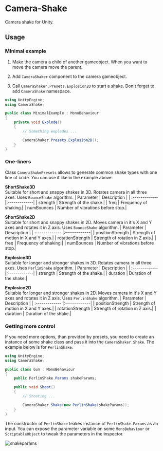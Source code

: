 # Camera-Shake
Camera shake for Unity. 

## Usage
### Minimal example

1. Make the camera a child of another gameobject. When you want to move the camera move the parent. 

2. Add `CameraShaker` component to the camera gameobject. 

3. Call `CameraShaker.Presets.Explosion2D` to start a shake. Don't forget to add `CameraShake` namespace.
```csharp
using UnityEngine;
using CameraShake;

public class MinimalExample : MonoBehaviour
{
    private void Explode()
    {
        // Something explodes ...

        CameraShaker.Presets.Explosion2D();
    }
}
```
### One-liners

Class `CameraShakePresets` allows to generate common shake types with one line of code. You can use it like in the example above. 

__ShortShake3D__  
Suitable for short and snappy shakes in 3D. Rotates camera in all three axes. Uses `BounceShake` algorithm.
| Parameter        | Description | 
| :------------- |:-------------|
| strength     | Strength of the shake.|
| freq     | Frequency of shaking.|
| numBounces     | Number of vibrations before stop.|

__ShortShake2D__  
Suitable for short and snappy shakes in 2D. Moves camera in it's X and Y axes and rotates it in Z axis. Uses `BounceShake` algorithm.
| Parameter        | Description | 
| :------------- |:-------------|
| positionStrength     | Strength of motion in X and Y axes.|
| rotationStrength     | Strength of rotation in Z axis.|
| freq     | Frequency of shaking.|
| numBounces     | Number of vibrations before stop.|

__Explosion3D__  
Suitable for longer and stronger shakes in 3D. Rotates camera in all three axes. Uses `PerlinShake` algorithm.
| Parameter        | Description | 
| :------------- |:-------------|
| strength     | Strength of the shake.|
| duration     | Duration of the shake.|

__Explosion2D__  
Suitable for longer and stronger shakes in 2D. Moves camera in it's X and Y axes and rotates it in Z axis. Uses `PerlinShake` algorithm.
| Parameter        | Description | 
| :------------- |:-------------|
| positionStrength     | Strength of motion in X and Y axes.|
| rotationStrength     | Strength of rotation in Z axis.|
| duration     | Duration of the shake.|

### Getting more control
If you need more options, than provided by presets, you need to create an instance of some shake class and pass it into the `CameraShaker.Shake`. The example below is for `PerlinShake`.

```csharp
using UnityEngine;
using CameraShake;

public class Gun : MonoBehaviour
{
    public PerlinShake.Params shakeParams;

    public void Shoot()
    {
        // Shooting ...

        CameraShaker.Shake(new PerlinShake(shakeParams));
    }
}
```
The constructor of `PerlinShake` teakes instance of `PerlinShake.Params` as an input. You can expose the parameter variable on some `MonoBehaviour` or `ScriptableObject` to tweak the parameters in the inspector.

![shakeparams](https://i.imgur.com/TLsOKIA.png "Shake Params Inspector")

